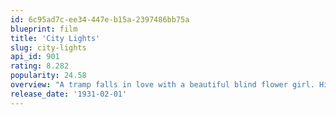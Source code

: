 ```yaml
---
id: 6c95ad7c-ee34-447e-b15a-2397486bb75a
blueprint: film
title: 'City Lights'
slug: city-lights
api_id: 901
rating: 8.282
popularity: 24.58
overview: "A tramp falls in love with a beautiful blind flower girl. His on-and-off friendship with a wealthy man allows him to be the girl's benefactor and suitor."
release_date: '1931-02-01'
---
```

